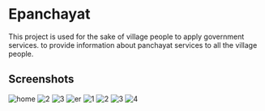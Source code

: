 
# Epanchayat

This project is used for the sake of village people to apply government services.
to provide information about panchayat services to all the village people.



## Screenshots

![home](https://user-images.githubusercontent.com/85350201/141525200-7eaddcc7-cdc6-419a-9968-caefeb33579f.png)
![2](https://user-images.githubusercontent.com/85350201/141668969-49b71c6b-916f-4627-8e63-69b8bf2b5023.png)
![3](https://user-images.githubusercontent.com/85350201/141668974-04bf167a-b02a-4851-8745-4f781d308c58.png)
![er](https://user-images.githubusercontent.com/85350201/141668989-713c9ed0-6ee8-4da3-8f21-626091400833.jpg)
![1](https://user-images.githubusercontent.com/85350201/141669201-0ba8bb45-8ddf-4a8b-a1f6-cc41ece101cc.png)
![2](https://user-images.githubusercontent.com/85350201/141669208-2e97a4aa-21a9-4dc0-bb50-b5d7289690c7.png)
![3](https://user-images.githubusercontent.com/85350201/141669213-6899f6ee-7f8a-4ba0-b543-f859d0f16c75.png)
![4](https://user-images.githubusercontent.com/85350201/141669217-f3fe9197-26b1-4385-b286-f1377f85e83e.png)



